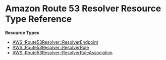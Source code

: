 # Amazon Route 53 Resolver Resource Type Reference<a name="AWS_Route53Resolver"></a>

**Resource Types**
+ [AWS::Route53Resolver::ResolverEndpoint](aws-resource-route53resolver-resolverendpoint.md)
+ [AWS::Route53Resolver::ResolverRule](aws-resource-route53resolver-resolverrule.md)
+ [AWS::Route53Resolver::ResolverRuleAssociation](aws-resource-route53resolver-resolverruleassociation.md)
